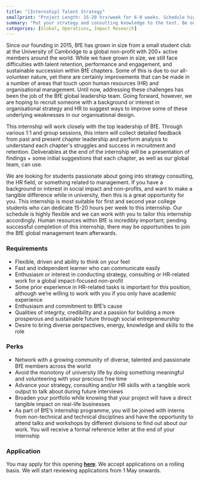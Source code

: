 ```yaml
---
title: "[Internship] Talent Strategy"
smallprint: "Project Length: 15-20 hrs/week for 6-8 weeks. Schedule highly negotiable."
summary: "Put your strategy and consulting knowledge to the test. Be our internal talent guru and help us devise a more efficient organisational structure. Applications will be reviewed from 1 May onwards." # this will be visible on platforms like LinkedIn when sharing
categories: [Global, Operations, Impact Research]
---
```


Since our founding in 2015, BfE has grown in size from a small student club at the University of Cambridge to a global non-profit with 200+ active members around the world. While we have grown in size, we still face difficulties with talent retention, performance and engagement, and sustainable succession within BfE chapters. Some of this is due to our all-volunteer nature, yet there are certainly improvements that can be made in a number of areas that touch upon human resources (HR) and organisational management. Until now, addressing these challenges has been the job of the BfE global leadership team. Going forward, however, we are hoping to recruit someone with a background or interest in organisational strategy and HR to suggest ways to improve some of these underlying weaknesses in our organisational design.

This internship will work closely with the top leadership of BfE. Through various 1:1 and group sessions, this intern will collect detailed feedback from past and present chapter leadership and perform analysis to understand each chapter's struggles and success in recruitment and retention. Deliverables at the end of the internship will be a presentation of findings + some initial suggestions that each chapter, as well as our global team, can use. 

We are looking for students passionate about going into strategy consulting, the HR field, or something related to management. If you have a background or interest in social impact and non-profits, and want to make a tangible difference while in university, then this is a great opportunity for you. This internship is most suitable for first and second year college students who can dedicate 15-20 hours per week to this internship. Our schedule is highly flexible and we can work with you to tailor this internship accordingly. Human resources within BfE is incredibly important; pending successful completion of this internship, there may be opportunities to join the BfE global management team afterwards.

### Requirements
- Flexible, driven and ability to think on your feet
- Fast and independent learner who can communicate easily
- Enthusiasm or interest in conducting strategy, consulting or HR-related work for a global impact-focused non-profit
- Some prior experience in HR-related tasks is important for this position, although we’re willing to work with you if you only have academic experience
- Enthusiasm and commitment to BfE’s cause
- Qualities of integrity, credibility and a passion for building a more prosperous and sustainable future through social entrepreneurship
- Desire to bring diverse perspectives, energy, knowledge and skills to the role

### Perks
- Network with a growing community of diverse, talented and passionate BfE members across the world
- Avoid the monotony of university life by doing something meaningful and volunteering with your precious free time
- Advance your strategy, consulting and/or HR skills with a tangible work output to talk about during future interviews
- Broaden your portfolio while knowing that your project will have a direct tangible impact on real-life businesses
- As part of BfE’s internship programme, you will be joined with interns from non-technical and technical disciplines and have the opportunity to attend talks and workshops by different divisions to find out about our work. You will receive a formal reference letter at the end of your internship

### Application
You may apply for this opening [**here**](https://forms.gle/BsvWyv6Ts3YDpWLF8). We accept applications on a rolling basis. We will start reviewing applications from 1 May onwards.
